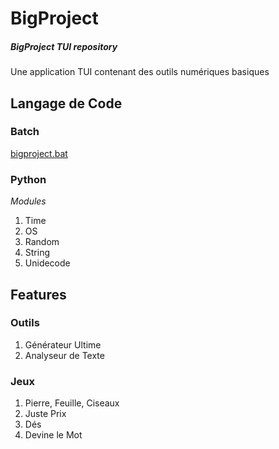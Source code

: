 # BigProject
##### BigProject TUI repository
Une application TUI contenant des outils numériques basiques   

## Langage de Code
### Batch
[bigproject.bat](https://github.com/yrsciv95/BigProject/blob/BigProject/bigproject.bat "Lien vers le fichier Batch de BigProject")
### Python
*Modules*
1. Time
2. OS
3. Random
4. String 
5. Unidecode

## Features
### Outils
1. Générateur Ultime
2. Analyseur de Texte

### Jeux
1. Pierre, Feuille, Ciseaux
2. Juste Prix
3. Dés
4. Devine le Mot
